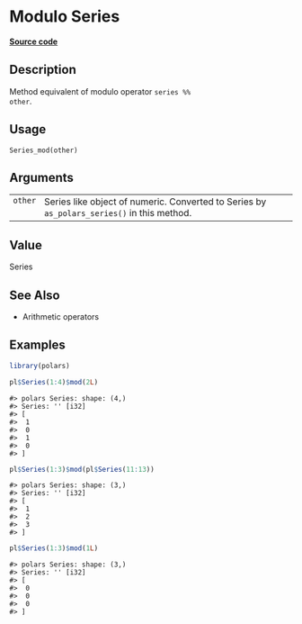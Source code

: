 

# Modulo Series

[**Source code**](https://github.com/pola-rs/r-polars/tree/97c09bc0a6fc3d166744dbddd037b49e8d8fc6c2/R/series__series.R#L359)

## Description

Method equivalent of modulo operator <code>series %% other</code>.

## Usage

<pre><code class='language-R'>Series_mod(other)
</code></pre>

## Arguments

<table>
<tr>
<td style="white-space: nowrap; font-family: monospace; vertical-align: top">
<code id="Series_mod_:_other">other</code>
</td>
<td>
Series like object of numeric. Converted to Series by
<code>as_polars_series()</code> in this method.
</td>
</tr>
</table>

## Value

Series

## See Also

<ul>
<li>

Arithmetic operators

</li>
</ul>

## Examples

``` r
library(polars)

pl$Series(1:4)$mod(2L)
```

    #> polars Series: shape: (4,)
    #> Series: '' [i32]
    #> [
    #>  1
    #>  0
    #>  1
    #>  0
    #> ]

``` r
pl$Series(1:3)$mod(pl$Series(11:13))
```

    #> polars Series: shape: (3,)
    #> Series: '' [i32]
    #> [
    #>  1
    #>  2
    #>  3
    #> ]

``` r
pl$Series(1:3)$mod(1L)
```

    #> polars Series: shape: (3,)
    #> Series: '' [i32]
    #> [
    #>  0
    #>  0
    #>  0
    #> ]
